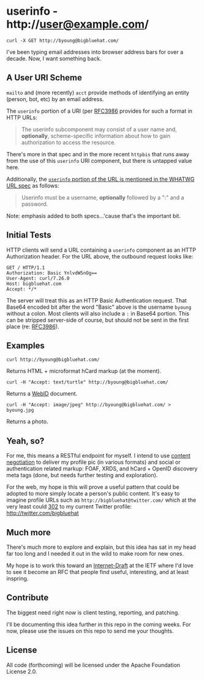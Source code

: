 userinfo - http://user@example.com/
===================================

    curl -X GET http://byoung@bigbluehat.com/

I've been typing email addresses into browser
address bars for over a decade. Now, I want
something back.

## A User URI Scheme

`mailto` and (more recently) `acct` provide
methods of identifying an entity (person, bot,
etc) by an email address.

The `userinfo` portion of a URI
(per [RFC3986](http://tools.ietf.org/html/rfc3986#section-3.2.1)
provides for such a format in HTTP URLs:

> The userinfo subcomponent may consist of a user name and, **optionally**,
  scheme-specific information about how to gain authorization to access
  the resource.

There's more in that spec and in the more recent
`httpbis` that runs away from the use of this
`userinfo` URI component, but there is untapped value here.

Additionally, the [`userinfo` portion of the URL is mentioned in the WHATWG URL spec](http://url.spec.whatwg.org/#concept-url-userinfo) as follows:

> Userinfo must be a username, **optionally** followed by a ":" and a password.

Note: emphasis added to both specs...'cause that's the important bit.

## Initial Tests

HTTP clients will send a URL containing a `userinfo`
component as an HTTP Authorization header. For the
URL above, the outbound request looks like:

    GET / HTTP/1.1
    Authorization: Basic YnlvdW5nOg==
    User-Agent: curl/7.26.0
    Host: bigbluehat.com
    Accept: */*

The server will treat this as an HTTP Basic
Authentication request. That Base64 encoded
bit after the word "Basic" above is the username
`byoung` without a colon. Most clients will also include
a `:` in Base64 portion. This can be stripped
server-side of course, but should not be sent in
the first place (re:
[RFC3986](http://tools.ietf.org/html/rfc3986#section-3.2.1)).

## Examples

```
curl http://byoung@bigbluehat.com/
```
Returns HTML + microformat hCard markup (at the moment).

```
curl -H "Accept: text/turtle" http://byoung@bigbluehat.com/
```
Returns a [WebID](http://www.w3.org/2005/Incubator/webid/spec/identity/) document.

```
curl -H "Accept: image/jpeg" http://byoung@bigbluehat.com/ > byoung.jpg
```
Returns a photo.

## Yeah, so?

For me, this means a RESTful endpoint for myself.
I intend to use
[content negotiation](http://en.wikipedia.org/wiki/Content_negotiation)
to deliver my profile pic (in various formats) and
social or authentication related markup: FOAF, XRDS,
and hCard + OpenID discovery meta tags (done, but
needs further testing and exploration).

For the web, my hope is this will prove a useful
pattern that could be adopted to more simply
locate a person's public content. It's easy to
imagine profile URLs such as `http://bigbluehat@twitter.com/`
which at the very least could [302](http://httpstatus.es/302) to my current
Twitter profile: http://twitter.com/bigbluehat

## Much more

There's much more to explore and explain, but
this idea has sat in my head far too long and
I needed it out in the wild to make room for
new ones.

My hope is to work this toward an
[Internet-Draft](http://www.ietf.org/id-info/)
at the IETF where I'd love to see it become an
RFC that people find useful, interesting, and
at least inspring.

## Contribute

The biggest need right now is client testing,
reporting, and patching.

I'll be documenting this idea further in this
repo in the coming weeks. For now, please use
the issues on this repo to send me your thoughts.

## License

All code (forthcoming) will be licensed under the
Apache Foundation License 2.0.
